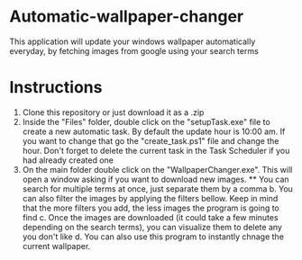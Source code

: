 # Automatic-wallpaper-changer
This application will update your windows wallpaper automatically everyday, by fetching images from google using your search terms

# Instructions

1. Clone this repository or just download it as a .zip
2. Inside the "Files" folder, double click on the "setupTask.exe" file to create a new automatic task. By default the update hour is 10:00 am. If you want to change that go the "create_task.ps1" file and change the hour. Don't forget to delete the current task in the Task Scheduler if you had already created one
3. On the main folder double click on the "WallpaperChanger.exe". This will open a window asking if you want to download new images. 
** You can search for multiple terms at once, just separate them by a comma
  b. You can also filter the images by applying the filters bellow. Keep in mind that the more filters you add, the less images the program is going to find
  c. Once the images are downloaded (it could take a few minutes depending on the search terms), you can visualize them to delete any you don't like
  d. You can also use this program to instantly chnage the current wallpaper.
  
